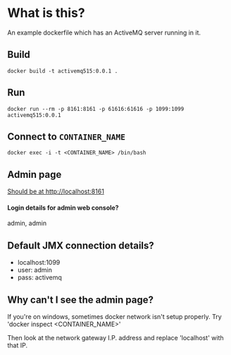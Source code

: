 # What is this?
An example dockerfile which has an ActiveMQ server running in it.

## Build
`docker build -t activemq515:0.0.1 .`

## Run
`docker run --rm -p 8161:8161 -p 61616:61616 -p 1099:1099 activemq515:0.0.1`

## Connect to `CONTAINER_NAME` 
`docker exec -i -t <CONTAINER_NAME> /bin/bash`

## Admin page
[Should be at http://localhost:8161](http://localhost:8161)

#### Login details for admin web console?
admin, admin

## Default JMX connection details?
- localhost:1099
- user: admin
- pass: activemq

## Why can't I see the admin page?
If you're on windows, sometimes docker network isn't setup properly. Try 'docker inspect <CONTAINER_NAME>'

Then look at the network gateway I.P. address and replace 'localhost' with that IP.